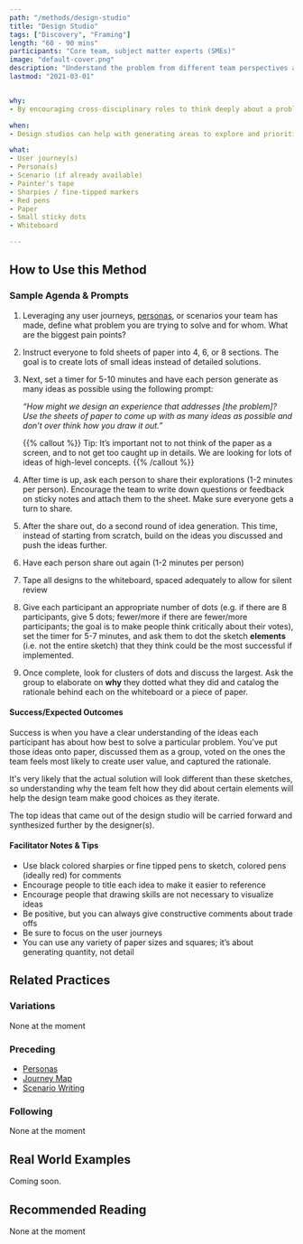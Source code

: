 ```yaml
---
path: "/methods/design-studio"
title: "Design Studio"
tags: ["Discovery", "Framing"]
length: "60 - 90 mins"
participants: "Core team, subject matter experts (SMEs)"
image: "default-cover.png"
description: "Understand the problem from different team perspectives and generate many solution sketches using scenario as a guide"
lastmod: "2021-03-01"


why:
- By encouraging cross-disciplinary roles to think deeply about a problem simultaneously, we discover many more unknowns than if a designer sketched alone. Additionally, when developers are in the process they understand where the product and/or service are going and are able to make better decisions. It can save them time later as they're developing the product we create as a team.

when:
- Design studios can help with generating areas to explore and prioritize a range of different problem areas early in the Discovery process. They can also be used to generate a great number of ideas to address more granular user needs later on.  

what:
- User journey(s)
- Persona(s)
- Scenario (if already available)
- Painter's tape
- Sharpies / fine-tipped markers
- Red pens
- Paper
- Small sticky dots
- Whiteboard

---
```

## How to Use this Method
### Sample Agenda & Prompts
1. Leveraging any user journeys, [personas](/practices/personas), or scenarios your team has made, define what problem you are trying to solve and for whom. What are the biggest pain points?

1. Instruct everyone to fold sheets of paper into 4, 6, or 8 sections. The goal is to create lots of small ideas instead of detailed solutions.

1. Next, set a timer for 5-10 minutes and have each person generate as many ideas as possible using the following prompt:

   _“How might we design an experience that addresses [the problem]? Use the sheets of paper to come up with as many ideas as possible and don’t over think how you draw it out.”_

   {{% callout %}}
   Tip: It’s important not to not think of the paper as a screen, and to not get too caught up in details. We are looking for lots of ideas of high-level concepts.
   {{% /callout %}}
1. After time is up, ask each person to share their explorations (1-2 minutes per person). Encourage the team to write down questions or feedback on sticky notes and attach them to the sheet. Make sure everyone gets a turn to share.
 
1. After the share out, do a second round of idea generation. This time, instead of starting from scratch, build on the ideas you discussed and push the ideas further.
 
1. Have each person share out again (1-2 minutes per person)
 
1. Tape all designs to the whiteboard, spaced adequately to allow for silent review
 
1. Give each participant an appropriate number of dots (e.g. if there are 8 participants, give 5 dots; fewer/more if there are fewer/more participants; the goal is to make people think critically about their votes), set the timer for 5-7 minutes, and ask them to dot the sketch **elements** (i.e. not the entire sketch) that they think could be the most successful if implemented.
 
1. Once complete, look for clusters of dots and discuss the largest. Ask the group to elaborate on **why** they dotted what they did and catalog the rationale behind each on the whiteboard or a piece of paper.
 
#### Success/Expected Outcomes
Success is when you have a clear understanding of the ideas each participant has about how best to solve a particular problem. You've put those ideas onto paper, discussed them as a group, voted on the ones the team feels most likely to create user value, and captured the rationale.

It's very likely that the actual solution will look different than these sketches, so understanding why the team felt how they did about certain elements will help the design team make good choices as they iterate.

The top ideas that came out of the design studio will be carried forward and synthesized further by the designer(s).


#### Facilitator Notes & Tips

- Use black colored sharpies or fine tipped pens to sketch, colored pens (ideally red) for comments
- Encourage people to title each idea to make it easier to reference
- Encourage people that drawing skills are not necessary to visualize ideas
- Be positive, but you can always give constructive comments about trade offs
- Be sure to focus on the user journeys
- You can use any variety of paper sizes and squares; it’s about generating quantity, not detail

## Related Practices

### Variations

None at the moment

### Preceding
- [Personas](/practices/personas)
- [Journey Map](/practices/journey-map)
- [Scenario Writing](/practices/scenario-writing)

### Following
None at the moment

## Real World Examples
Coming soon.

## Recommended Reading
None at the moment
